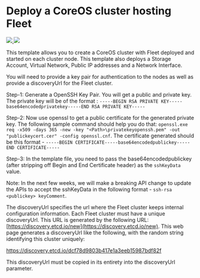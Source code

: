 # Deploy a CoreOS cluster hosting Fleet

<a href="https://portal.azure.com/#create/Microsoft.Template/uri/https%3A%2F%2Fraw.githubusercontent.com%2FAzure%2Fazure-quickstart-templates%2Fmaster%2Fcoreos-with-fleet-multivm%2Fazuredeploy.json" target="_blank">
    <img src="http://azuredeploy.net/deploybutton.png"/>
</a>
<a href="http://armviz.io/#/?load=https%3A%2F%2Fraw.githubusercontent.com%2FAzure%2Fazure-quickstart-templates%2Fmaster%2Fcoreos-with-fleet-multivm%2Fazuredeploy.json" target="_blank">
    <img src="http://armviz.io/visualizebutton.png"/>
</a>

This template allows you to create a CoreOS cluster with Fleet deployed and started on each cluster node. This template also deploys a Storage Account, Virtual Network, Public IP addresses and a Network Interface.

You will need to provide a key pair for authentication to the nodes as well as provide a discoveryUrl for the Fleet cluster.

Step-1: Generate a OpenSSH Key Pair. You will get a public and private key. The private key will be of the format : `-----BEGIN RSA PRIVATE KEY-----base64encodedprivatekey-----END RSA PRIVATE KEY-----`

Step-2: Now use openssl to get a public certificate for the generated private key. The following sample command should help you do that: `openssl.exe req -x509 -days 365 -new -key "<Path>\privatekeyopenssh.pem" -out "publickeycert.cer" -config openssl.cnf`. The certificate generated should be this format - `-----BEGIN CERTIFICATE-----base64encodedpublickey-----END CERTIFICATE-----`

Step-3: In the template file, you need to pass the base64encodedpublickey (after stripping off Begin and End Certificate header) as the `sshKeyData` value.

Note: In the next few weeks, we will make a breaking API change to update the APIs to accept the sshKeyData in the following format - `ssh-rsa <publickey> keyComment`.

The discoveryUrl specifies the url where the Fleet cluster keeps internal configuration information. Each Fleet cluster must have a unique discoveryUrl. This URL is generated by the following URL: [https://discovery.etcd.io/new](https://discovery.etcd.io/new). This web page generates a discoveryUrl like the following, with the random string identifying this cluster uniquely:

https://discovery.etcd.io/dcf78d9803b417e1a3eeb15987bdf82f

This discoveryUrl must be copied in its entirety into the discoveryUrl parameter.
